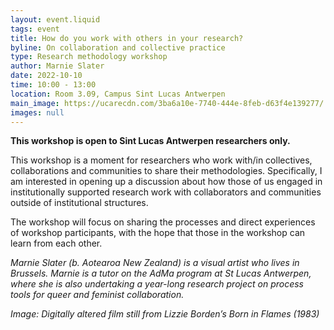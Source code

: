 ```yaml
---
layout: event.liquid
tags: event
title: How do you work with others in your research?
byline: On collaboration and collective practice
type: Research methodology workshop
author: Marnie Slater
date: 2022-10-10
time: 10:00 - 13:00
location: Room 3.09, Campus Sint Lucas Antwerpen
main_image: https://ucarecdn.com/3ba6a10e-7740-444e-8feb-d63f4e139277/
images: null
---
```

**This workshop is open to Sint Lucas Antwerpen researchers only.**

This workshop is a moment for researchers who work with/in collectives, collaborations and communities to share their methodologies. Specifically, I am interested in opening up a discussion about how those of us engaged in institutionally supported research work with collaborators and communities outside of institutional structures. 

The workshop will focus on sharing the processes and direct experiences of workshop participants, with the hope that those in the workshop can learn from each other.

*Marnie Slater (b. Aotearoa New Zealand) is a visual artist who lives in Brussels. Marnie is a tutor on the AdMa program at St Lucas Antwerpen, where she is also undertaking a year-long research project on process tools for queer and feminist collaboration.*

*Image: Digitally altered film still from Lizzie Borden’s Born in Flames (1983)*